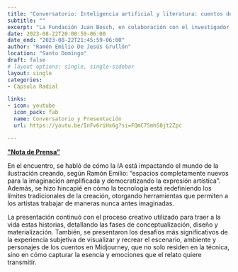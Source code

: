 ```yaml
---
title: "Conversatorio: Inteligencia artificial y literatura: cuentos de Juan Bosch en píxeles"
subtitle: ""
excerpt: "La Fundación Juan Bosch, en colaboración con el investigador e ilustrador Ramón Emilio De Jesús Grullón, presentó un innovador conversatorio titulado “Inteligencia Artificial Y Literatura: Cuentos De Juan Bosch En Píxeles”. En este evento se mostró la ilustración de dos de los cuentos más emblemáticos de Bosch, “La Mancha Indeleble” y “La Mujer”, realizadas con Inteligencia Artificial (IA) a través del software MidJourney, un programa de IA que genera imágenes a partir de indicaciones textuales."
date: 2023-08-22T20:00:59-06:00
date_end: "2023-08-22T21:45:59-06:00"
author: "Ramón Emilio De Jesús Grullón"
location: "Santo Domingo"
draft: false
# layout options: single, single-sidebar
layout: single
categories:
- Cápsula Radial

links:
- icon: youtube
  icon_pack: fab
  name: Conversatorio y Presentación
  url: https://youtu.be/InFv6riHx6g?si=FQmC7SmhS0jt2Zpc

---
```

[**"Nota de Prensa"**](https://hoy.com.do/feria-del-libro-presentan-inteligencia-artificial-y-literatura-cuentos-de-juan-bosch-en-pixeles/)

En el encuentro, se habló de cómo la IA está impactando el mundo de la ilustración creando, según Ramón Emilio: “espacios completamente nuevos para la imaginación amplificada y democratizando la expresión artística”.  Además, se hizo hincapié en cómo la tecnología está redefiniendo los límites tradicionales de la creación, otorgando herramientas que permiten a los artistas trabajar de maneras nunca antes imaginadas.

La presentación continuó con el proceso creativo utilizado para traer a la vida estas historias, detallando las fases de conceptualización, diseño y materialización. También, se presentaron los desafíos más significativos de la experiencia subjetiva de visualizar y recrear el escenario, ambiente y personajes de los cuentos en Midjourney, que no solo residen en la técnica, sino en cómo capturar la esencia y emociones que el relato quiere transmitir.


